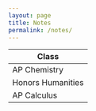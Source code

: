 ```yaml
---
layout: page
title: Notes
permalink: /notes/
---
```


| Class |
|-|
| AP Chemistry |
| Honors Humanities |
| AP Calculus |
